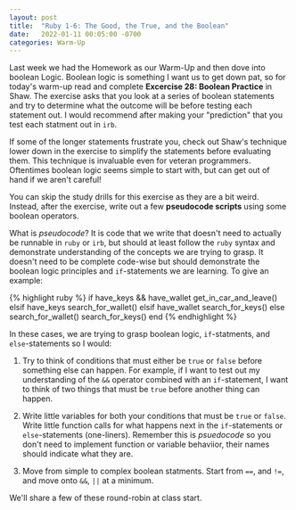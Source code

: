 ```yaml
---
layout: post
title:  "Ruby 1-6: The Good, the True, and the Boolean"
date:   2022-01-11 00:05:00 -0700
categories: Warm-Up
---
```


Last week we had the Homework as our Warm-Up and then dove into boolean Logic. Boolean logic is something I want us to get down pat, so for today's warm-up read and complete **Excercise 28: Boolean Practice** in Shaw. The exercise asks that you look at a series of boolean statements and try to determine what the outcome will be before testing each statement out. I would recommend after making your "prediction" that you test each statment out in `irb`.

If some of the longer statements frustrate you, check out Shaw's technique lower down in the exercise to simplify the statements before evaluating them. This technique is invaluable even for veteran programmers. Oftentimes boolean logic seems simple to start with, but can get out of hand if we aren't careful!

You can skip the study drills for this exercise as they are a bit weird. Instead, after the exercise, write out a few **pseudocode scripts** using some boolean operators. 

What is *pseudocode*? It is code that we write that doesn't need to actually be runnable in `ruby` or `irb`, but should at least follow the `ruby` syntax and demonstrate understanding of the concepts we are trying to grasp. It doesn't need to be complete code-wise but should demonstrate the boolean logic principles and `if`-statements we are learning. To give an example:

{% highlight ruby %}
if have_keys && have_wallet
  get_in_car_and_leave()
elsif have_keys
  search_for_wallet()
elsif have_wallet
  search_for_keys()
else
  search_for_wallet()
  search_for_keys()
end
{% endhighlight %}

In these cases, we are trying to grasp boolean logic, `if`-statments, and `else`-statements so I would:

1. Try to think of conditions that must either be `true` or `false` before something else can happen. For example, if I want to test out my understanding of the `&&` operator combined with an `if`-statement, I want to think of two things that must be `true` before another thing can happen.

2. Write little variables for both your conditions that must be `true` or `false`. Write little function calls for what happens next in the `if`-statements or `else`-statements (one-liners). Remember this is *psuedocode* so you don't need to implement function or variable behaviior, their names should indicate what they are.

3. Move from simple to complex boolean statments. Start from `==`, and `!=`, and move onto `&&`, `||` at a minimum.

We'll share a few of these round-robin at class start.